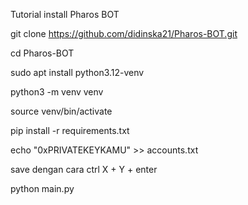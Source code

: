 Tutorial install Pharos BOT

git clone https://github.com/didinska21/Pharos-BOT.git

cd Pharos-BOT

sudo apt install python3.12-venv

python3 -m venv venv

source venv/bin/activate

pip install -r requirements.txt

echo "0xPRIVATEKEYKAMU" >> accounts.txt

save dengan cara ctrl X + Y + enter

python main.py
